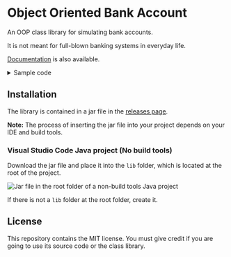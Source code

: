 # Object Oriented Bank Account

An OOP class library for simulating bank accounts.

It is not meant for full-blown banking systems in everyday life.

[Documentation](https://synthird.github.io/object-oriented-bank-account/) is also available.

<details>
<summary>Sample code</summary>

```Java
import makingtransactions.NegativeBalanceException;
import makingtransactions.Transaction;
import makingtransactions.bankaccounts.JointAccount;
import makingtransactions.bankaccounts.SingleAccount;
import userservice.User;

public class TestZone {
	public static void main(String[] args) throws NegativeBalanceException {
		User user = new User("User", 15, 25);
		User wow = new User("Wow", 15, 21);

		SingleAccount singleAccount = new SingleAccount(45, user, "Single", "USD", 152, 23, 12);
		JointAccount jointAccount = new JointAccount(user, "Joint", "USD", 02, 01, 20);

		System.out.println("--- Swapping single account owners ---");

		System.out.println("User accounts: " + user.getBankAccounts());
		System.out.println("Wow accounts: " + wow.getBankAccounts());

		singleAccount.setUserHolder(wow);

		System.out.println("\nSwapped holder to wow:\n");
		System.out.println("User holder: " + singleAccount.getUserHolder());

		System.out.println("User accounts: " + user.getBankAccounts());
		System.out.println("Wow accounts: " + wow.getBankAccounts());

		System.out.println("--- Adding and removing joint account users ---");

		System.out.println(jointAccount.getUsers());

		jointAccount.addUser(wow);
		System.out.println(jointAccount.getUsers());

		jointAccount.addUser(wow);
		System.out.println(jointAccount.getUsers());

		jointAccount.removeUser(user);
		System.out.println(jointAccount.getUsers());

		jointAccount.removeUser(wow);
		System.out.println(jointAccount.getUsers());

		System.out.println("--- TRANSACTIONS ---");

		Transaction transaction = new Transaction("Groceries", 0, 0, 12);

		System.out.println("Single account before: " + singleAccount.getBalance());

		singleAccount.addTransaction(transaction);

		System.out.println("Single account now: " + singleAccount.getBalance());
		System.out.println("Single account transactions: " + singleAccount.getTransactions());
	}
}
```
</details>

## Installation

The library is contained in a jar file in the [releases page](https://github.com/Synthird/object-oriented-bank-account/releases/latest).

**Note:** The process of inserting the jar file into your project depends on your IDE and build tools.

### Visual Studio Code Java project (No build tools)

Download the jar file and place it into the ```lib``` folder, which is located at the root of the project.

![Jar file in the root folder of a non-build tools Java project](https://github.com/user-attachments/assets/1984ea04-bfa1-4796-99f2-e556834e81ec)

If there is not a ```lib``` folder at the root folder, create it.

## License

This repository contains the MIT license. You must give credit if you are going to use its source code or the class library.
